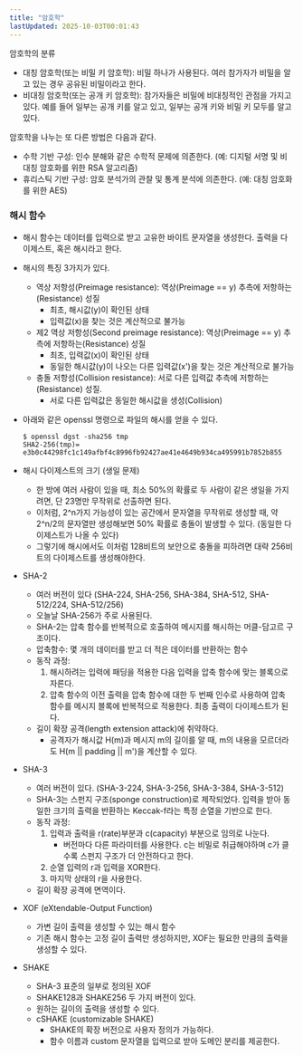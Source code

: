 ```yaml
---
title: "암호학"
lastUpdated: 2025-10-03T00:01:43
---
```

암호학의 분류

- 대칭 암호학(또는 비밀 키 암호학): 비밀 하나가 사용된다. 여러 참가자가 비밀을 알고 있는 경우 공유된 비밀이라고 한다.
- 비대칭 암호학(또는 공개 키 암호학): 참가자들은 비밀에 비대칭적인 관점을 가지고 있다. 예를 들어 일부는 공개 키를 알고 있고, 일부는 공개 키와 비밀 키 모두를 알고 있다.

암호학을 나누는 또 다른 방법은 다음과 같다.

- 수학 기반 구성: 인수 분해와 같은 수학적 문제에 의존한다. (예: 디지털 서명 및 비대칭 암호화를 위한 RSA 알고리즘)
- 휴리스틱 기반 구성: 암호 분석가의 관찰 및 통계 분석에 의존한다. (예: 대칭 암호화를 위한 AES)

### 해시 함수

- 해시 함수는 데이터를 입력으로 받고 고유한 바이트 문자열을 생성한다. 출력을 다이제스트, 혹은 해시라고 한다.
- 해시의 특징 3가지가 있다.
  - 역상 저항성(Preimage resistance): 역상(Preimage == y) 추측에 저항하는(Resistance) 성질
    - 최초, 해시값(y)이 확인된 상태
    - 입력값(x)을 찾는 것은 계산적으로 불가능
  - 제2 역상 저항성(Second preimage resistance): 역상(Preimage == y) 추측에 저항하는(Resistance) 성질
    - 최초, 입력값(x)이 확인된 상태
    - 동일한 해시값(y)이 나오는 다른 입력값(x')을 찾는 것은 계산적으로 불가능
  - 충돌 저항성(Collision resistance): 서로 다른 입력값 추측에 저항하는(Resistance) 성질.
    - 서로 다른 입력값은 동일한 해시값을 생성(Collision)

- 아래와 같은 openssl 명령으로 파일의 해시를 얻을 수 있다.

   ```
   $ openssl dgst -sha256 tmp
   SHA2-256(tmp)= e3b0c44298fc1c149afbf4c8996fb92427ae41e4649b934ca495991b7852b855
   ```

- 해시 다이제스트의 크기 (생일 문제)
  - 한 방에 여러 사람이 있을 때, 최소 50%의 확률로 두 사람이 같은 생일을 가지려면, 단 23명만 무작위로 선출하면 된다.
  - 이처럼, 2^n가지 가능성이 있는 공간에서 문자열을 무작위로 생성할 때, 약 2^n/2의 문자열만 생성해보면 50% 확률로 충돌이 발생할 수 있다. (동일한 다이제스트가 나올 수 있다)
  - 그렇기에 해시에서도 이처럼 128비트의 보안으로 충돌을 피하려면 대략 256비트의 다이제스트를 생성해야한다.

- SHA-2
  - 여러 버전이 있다 (SHA-224, SHA-256, SHA-384, SHA-512, SHA-512/224, SHA-512/256)
  - 오늘날 SHA-256가 주로 사용된다.
  - SHA-2는 압축 함수를 반복적으로 호출하여 메시지를 해시하는 머클-담고르 구조이다.
  - 압축함수: 몇 개의 데이터를 받고 더 적은 데이터를 반환하는 함수
  - 동작 과정:
    1. 해시하려는 입력에 패딩을 적용한 다음 입력을 압축 함수에 맞는 블록으로 자른다.
    2. 압축 함수의 이전 출력을 압축 함수에 대한 두 번째 인수로 사용하여 압축 함수를 메시지 블록에 반복적으로 적용한다. 최종 출력이 다이제스트가 된다.
  - 길이 확장 공격(length extension attack)에 취약하다.
    - 공격자가 해시값 H(m)과 메시지 m의 길이를 알 때, m의 내용을 모르더라도 H(m || padding || m')을 계산할 수 있다.

- SHA-3
  - 여러 버전이 있다. (SHA-3-224, SHA-3-256, SHA-3-384, SHA-3-512)
  - SHA-3는 스펀지 구조(sponge construction)로 제작되었다. 입력을 받아 동일한 크기의 출력을 반환하는 Keccak-f라는 특정 순열을 기반으로 한다.
  - 동작 과정:
    1. 입력과 출력을 r(rate)부분과 c(capacity) 부분으로 임의로 나눈다.
       - 버전마다 다른 파라미터를 사용한다. c는 비밀로 취급해야하며 c가 클수록 스펀지 구조가 더 안전하다고 한다.
    2. 순열 입력의 r과 입력을 XOR한다.
    3. 마지막 상태의 r을 사용한다.
  - 길이 확장 공격에 면역이다.

- XOF (eXtendable-Output Function)
  - 가변 길이 출력을 생성할 수 있는 해시 함수
  - 기존 해시 함수는 고정 길이 출력만 생성하지만, XOF는 필요한 만큼의 출력을 생성할 수 있다.

- SHAKE
  - SHA-3 표준의 일부로 정의된 XOF
  - SHAKE128과 SHAKE256 두 가지 버전이 있다.
  - 원하는 길이의 출력을 생성할 수 있다.
  - cSHAKE (customizable SHAKE)
    - SHAKE의 확장 버전으로 사용자 정의가 가능하다.
    - 함수 이름과 custom 문자열을 입력으로 받아 도메인 분리를 제공한다.
